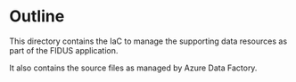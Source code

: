 # Outline

This directory contains the IaC to manage the supporting data resources as part of the FIDUS application.

It also contains the source files as managed by Azure Data Factory.
